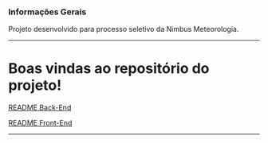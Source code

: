 ### Informações Gerais

Projeto desenvolvido para processo seletivo da Nimbus Meteorologia.

---

# Boas vindas ao repositório do projeto!

[README Back-End](https://github.com/guidpo0/desafio-nimbus/tree/main/back-end)

[README Front-End](https://github.com/guidpo0/desafio-nimbus/tree/main/front-end)

---
